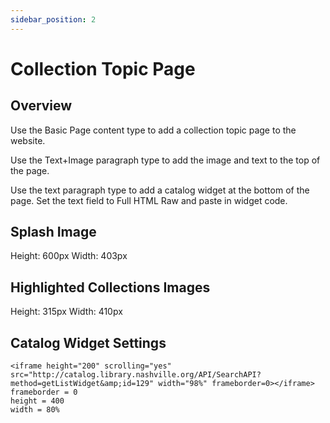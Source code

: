 ```yaml
---
sidebar_position: 2
---
```


# Collection Topic Page

## Overview

Use the Basic Page content type to add a collection topic page to the website.

Use the Text+Image paragraph type to add the image and text to the top of the page.

Use the text paragraph type to add a catalog widget at the bottom of the page. Set the text field to Full HTML Raw and paste in widget code.

## Splash Image

Height: 600px
Width: 403px

## Highlighted Collections Images

Height: 315px
Width: 410px

## Catalog Widget Settings

```
<iframe height="200" scrolling="yes" src="http://catalog.library.nashville.org/API/SearchAPI?method=getListWidget&amp;id=129" width="98%" frameborder=0></iframe>
frameborder = 0
height = 400
width = 80%
```
